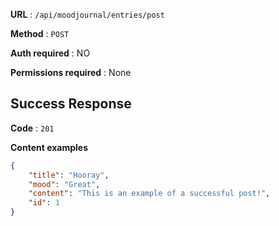 
**URL** : `/api/moodjournal/entries/post`

**Method** : `POST`

**Auth required** : NO

**Permissions required** : None

## Success Response

**Code** : `201`

**Content examples**


```json
{
    "title": "Hooray",
    "mood": "Great",
    "content": "This is an example of a successful post!",
    "id": 1
}
```
